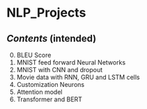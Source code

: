 # NLP_Projects

## *Contents* (intended) 
0. BLEU Score
1. MNIST feed forward Neural Networks
2. MNIST with CNN and dropout
3. Movie data with RNN, GRU and LSTM cells
4. Customization Neurons
5. Attention model
6. Transformer and BERT
   
